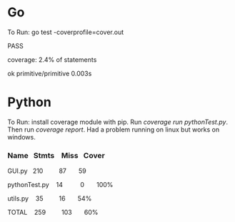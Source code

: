 # Go
To Run: go test -coverprofile=cover.out

PASS

coverage: 2.4% of statements

ok      primitive/primitive     0.003s

# Python 

To Run: install coverage module with pip. Run *coverage run pythonTest.py*. Then run *coverage report*. Had a problem running on linux but works on windows.
### Name                &nbsp;&nbsp;Stmts     &nbsp;&nbsp; Miss    &nbsp;&nbsp;Cover

GUI.py                &nbsp;&nbsp;210      &nbsp; &nbsp;&nbsp;&nbsp;&nbsp;&nbsp;&nbsp;87      &nbsp;&nbsp;&nbsp;&nbsp; &nbsp;59

pythonTest.py        &nbsp;&nbsp; 14        &nbsp; &nbsp;&nbsp;&nbsp;&nbsp;&nbsp;&nbsp; 0        &nbsp;&nbsp;&nbsp;&nbsp; &nbsp;100%

utils.py             &nbsp;&nbsp; 35         &nbsp; &nbsp;&nbsp;&nbsp;&nbsp;&nbsp;&nbsp;16       &nbsp;&nbsp;&nbsp;&nbsp; &nbsp;54%

TOTAL                &nbsp;&nbsp; 259         &nbsp; &nbsp;&nbsp;&nbsp;&nbsp;&nbsp;&nbsp;103       &nbsp;&nbsp;&nbsp;&nbsp; &nbsp;60%




